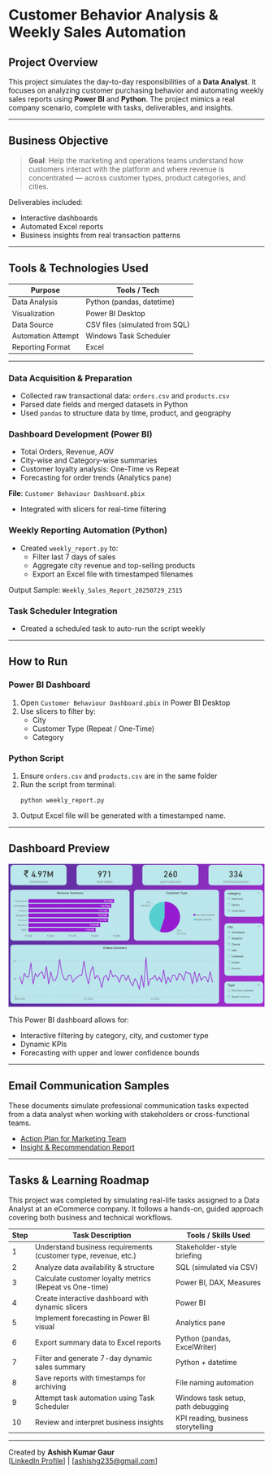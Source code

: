 #  Customer Behavior Analysis & Weekly Sales Automation 

##  Project Overview

This project simulates the day-to-day responsibilities of a **Data Analyst**. It focuses on analyzing customer purchasing behavior and automating weekly sales reports using **Power BI** and **Python**. The project mimics a real company scenario, complete with tasks, deliverables, and insights.

---

##  Business Objective

> **Goal**: Help the marketing and operations teams understand how customers interact with the platform and where revenue is concentrated — across customer types, product categories, and cities.

Deliverables included:
- Interactive dashboards
- Automated Excel reports
- Business insights from real transaction patterns

---

##  Tools & Technologies Used

| Purpose             | Tools / Tech                        |
|---------------------|-------------------------------------|
| Data Analysis       | Python (pandas, datetime)           |
| Visualization       | Power BI Desktop                    |
| Data Source         | CSV files (simulated from SQL)      |
| Automation Attempt  | Windows Task Scheduler              |
| Reporting Format    | Excel                               |

---

###  Data Acquisition & Preparation
- Collected raw transactional data: `orders.csv` and `products.csv`
- Parsed date fields and merged datasets in Python
- Used `pandas` to structure data by time, product, and geography

###  Dashboard Development (Power BI)
  - Total Orders, Revenue, AOV
  - City-wise and Category-wise summaries
  - Customer loyalty analysis: One-Time vs Repeat
  - Forecasting for order trends (Analytics pane)

 **File**: `Customer Behaviour Dashboard.pbix`

 - Integrated with slicers for real-time filtering

###  Weekly Reporting Automation (Python)
- Created `weekly_report.py` to:
  - Filter last 7 days of sales
  - Aggregate city revenue and top-selling products
  - Export an Excel file with timestamped filenames

 Output Sample: `Weekly_Sales_Report_20250729_2315`

###  Task Scheduler Integration 
- Created a scheduled task to auto-run the script weekly
---

##  How to Run

### Power BI Dashboard
1. Open `Customer Behaviour Dashboard.pbix` in Power BI Desktop
2. Use slicers to filter by:
   - City
   - Customer Type (Repeat / One-Time)
   - Category

### Python Script
1. Ensure `orders.csv` and `products.csv` are in the same folder
2. Run the script from terminal:
   ```
   python weekly_report.py
   ```
3. Output Excel file will be generated with a timestamped name.

---

##  Dashboard Preview

![Customer Behaviour Dashboard](Screenshots/Customer%20Behaviour%20Dashboard%20Screenshot.png)

This Power BI dashboard allows for:
- Interactive filtering by category, city, and customer type
- Dynamic KPIs
- Forecasting with upper and lower confidence bounds

---

##  Email Communication Samples

These documents simulate professional communication tasks expected from a data analyst when working with stakeholders or cross-functional teams.

-  [Action Plan for Marketing Team](Mailing%20Content/Action%20plan%20for%20marketing%20team.md)
-  [Insight & Recommendation Report](Mailing%20Content/Insight%20%26%20Recommendation%20Report.md)

---

##  Tasks & Learning Roadmap

This project was completed by simulating real-life tasks assigned to a Data Analyst at an eCommerce company. It follows a hands-on, guided approach covering both business and technical workflows.

| Step | Task Description                                                 | Tools / Skills Used                 |
|------|------------------------------------------------------------------|-------------------------------------|
| 1    | Understand business requirements (customer type, revenue, etc.)  | Stakeholder-style briefing          |
| 2    | Analyze data availability & structure                            | SQL (simulated via CSV)             |
| 3    | Calculate customer loyalty metrics (Repeat vs One-time)          | Power BI, DAX, Measures             |
| 4    | Create interactive dashboard with dynamic slicers                | Power BI                            |
| 5    | Implement forecasting in Power BI visual                         | Analytics pane                      |
| 6    | Export summary data to Excel reports                             | Python (pandas, ExcelWriter)        |
| 7    | Filter and generate 7-day dynamic sales summary                  | Python + datetime                   |
| 8    | Save reports with timestamps for archiving                       | File naming automation              |
| 9    | Attempt task automation using Task Scheduler                     | Windows task setup, path debugging  |
| 10   | Review and interpret business insights                           | KPI reading, business storytelling  |

---

Created by **Ashish Kumar Gaur**  
[[LinkedIn Profile](https://www.linkedin.com/in/ashish-gaur-36b8a78a/)] | [ashishg235@gmail.com]
